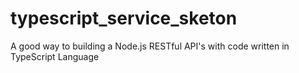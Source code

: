 # typescript_service_sketon
A good way to building a Node.js RESTful API's with code written in TypeScript Language
